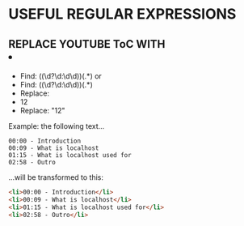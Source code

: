 # USEFUL REGULAR EXPRESSIONS

## REPLACE YOUTUBE ToC WITH <li>

  - Find: (\(\d?\d:\d\d\))(.*)
  or
  - Find: (\(\d?\d:\d\d\))(.*)
  - Replace: <li>$1$2</li>
  - Replace: "$1$2"

  Example: the following text...

  ```
  00:00 - Introduction
  00:09 - What is localhost
  01:15 - What is localhost used for
  02:58 - Outro
  ```

  ...will be transformed to this:

  ```html
  <li>00:00 - Introduction</li>
  <li>00:09 - What is localhost</li>
  <li>01:15 - What is localhost used for</li>
  <li>02:58 - Outro</li>
  ```